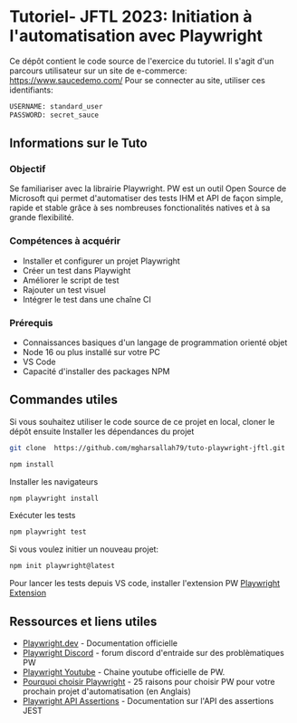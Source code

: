 # Tutoriel- JFTL 2023: Initiation à l'automatisation avec Playwright

Ce dépôt contient le code source de l'exercice du tutoriel. Il s'agit d'un parcours utilisateur sur un site de e-commerce: https://www.saucedemo.com/
Pour se connecter au site, utiliser ces identifiants:

```bash
USERNAME: standard_user
PASSWORD: secret_sauce
```

## Informations sur le Tuto

### Objectif

Se familiariser avec la librairie Playwright. PW est un outil Open Source de Microsoft qui permet d'automatiser des tests IHM et API de façon simple, rapide et stable grâce à ses nombreuses fonctionalités natives et à sa grande flexibilité.

### Compétences à acquérir

- Installer et configurer un projet Playwright
- Créer un test dans Playwight
- Améliorer le script de test
- Rajouter un test visuel
- Intégrer le test dans une chaîne CI

### Prérequis

- Connaissances basiques d'un langage de programmation orienté objet
- Node 16 ou plus installé sur votre PC
- VS Code
- Capacité d'installer des packages NPM

## Commandes utiles

Si vous souhaitez utiliser le code source de ce projet en local, cloner le dépôt ensuite Installer les dépendances du projet

```bash
git clone  https://github.com/mgharsallah79/tuto-playwright-jftl.git
```

```bash
npm install
```

Installer les navigateurs

```bash
npm playwright install
```

Exécuter les tests

```bash
npm playwright test
```

Si vous voulez initier un nouveau projet:

```bash
npm init playwright@latest
```

Pour lancer les tests depuis VS code, installer l'extension PW
[Playwright Extension](https://marketplace.visualstudio.com/items?itemName=ms-playwright.playwright)

## Ressources et liens utiles

- [Playwright.dev](https://playwright.dev/) - Documentation officielle
- [Playwright Discord](https://aka.ms/playwright/discord) - forum discord d'entraide sur des problèmatiques PW
- [Playwright Youtube](https://www.youtube.com/@Playwrightdev) - Chaine youtube officielle de PW.
- [Pourquoi choisir Playwright](https://marcusfelling.com/blog/2022/25-reasons-to-choose-playwright-as-your-next-web-testing-framework/) - 25 raisons pour choisir PW pour votre prochain projet d'automatisation (en Anglais)
- [Playwright API Assertions](https://jestjs.io/docs/expect) - Documentation sur l'API des assertions JEST
